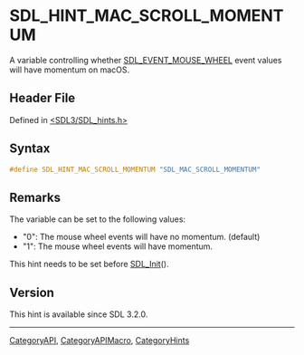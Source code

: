 # SDL_HINT_MAC_SCROLL_MOMENTUM

A variable controlling whether [SDL_EVENT_MOUSE_WHEEL](SDL_EVENT_MOUSE_WHEEL) event values will have momentum on macOS.

## Header File

Defined in [<SDL3/SDL_hints.h>](https://github.com/libsdl-org/SDL/blob/main/include/SDL3/SDL_hints.h)

## Syntax

```c
#define SDL_HINT_MAC_SCROLL_MOMENTUM "SDL_MAC_SCROLL_MOMENTUM"
```

## Remarks

The variable can be set to the following values:

- "0": The mouse wheel events will have no momentum. (default)
- "1": The mouse wheel events will have momentum.

This hint needs to be set before [SDL_Init](SDL_Init)().

## Version

This hint is available since SDL 3.2.0.





----
[CategoryAPI](CategoryAPI), [CategoryAPIMacro](CategoryAPIMacro), [CategoryHints](CategoryHints)

